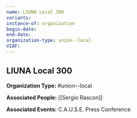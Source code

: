 ```yaml
---
name: LIUNA Local 300
variants: 
instance-of: organization
begin-date: 
end-date: 
organization-type: union--local
VIAF: 
---
```

## LIUNA Local 300

**Organization Type:** #union--local

**Associated People:** [[Sergio Rascon]]

**Associated Events:** C.A.U.S.E. Press Conference